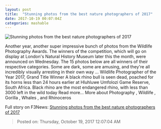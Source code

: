 ```yaml
---
layout: post
title:  "Stunning photos from the best nature photographers of 2017"
date: 2017-10-19 00:07:04Z
categories: mashable
---
```


![Stunning photos from the best nature photographers of 2017](https://i.amz.mshcdn.com/bD4vinuKurYnrh6SBGPXr5h91sc=/1200x630/2017%2F10%2F19%2Fe4%2Fe7f483d6e9a947bba2368edd89869e4c.942bd.tif)

Another year, another super impressive bunch of photos from the Wildlife Photography Awards. The winners of the competition, which will go on display at London's Natural History Museum later this the month, were announced on Wednesday. The 15 photos below are all winners of their respective categories. Some are dark, some are amusing, and they're all incredibly visually arresting in their own way ... Wildlife Photographer of the Year 2017, Grand Title Winner A black rhino bull is seen dead, poached for its horns less than 24 hours earlier at Hluhluwe Umfolozi Game Reserve, South Africa. Black rhino are the most endangered rhino, with less than 3000 left in the wild today Read more... More about Photography , Wildlife , Gorilla , Whales , and Rhinoceros


Full story on F3News: [Stunning photos from the best nature photographers of 2017](http://www.f3nws.com/n/HemBxF)

> Posted on: Thursday, October 19, 2017 12:07:04 AM
